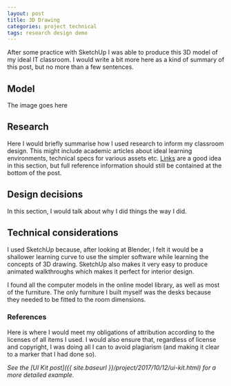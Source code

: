 ```yaml
---
layout: post
title: 3D Drawing
categories: project technical
tags: research design demo
---
```

After some practice with SketchUp I was able to produce this 3D model of my ideal IT classroom. I would write a bit more here as a kind of summary of this post, but no more than a few sentences.

## Model
The image goes here

## Research
Here I would briefly summarise how I used research to inform my classroom design. This might include academic articles about ideal learning environments, technical specs for various assets etc. [Links](http://www.example.com) are a good idea in this section, but full reference information should still be contained at the bottom of the post.

## Design decisions
In this section, I would talk about why I did things the way I did.

## Technical considerations
I used SketchUp because, after looking at Blender, I felt it would be a shallower learning curve to use the simpler software while learning the concepts of 3D drawing. SketchUp also makes it very easy to produce animated walkthroughs which makes it perfect for interior design.

I found all the computer models in the online model library, as well as most of the furniture. The only furniture I built myself was the desks because they needed to be fitted to the room dimensions.

### References
Here is where I would meet my obligations of attribution according to the licenses of all items I used. I would also ensure that, regardless of license and copyright, I was doing all I can to avoid plagiarism (and making it clear to a marker that I had done so). 

*See the [UI Kit post]({{ site.baseurl }}/project/2017/10/12/ui-kit.html) for a more detailed example.*